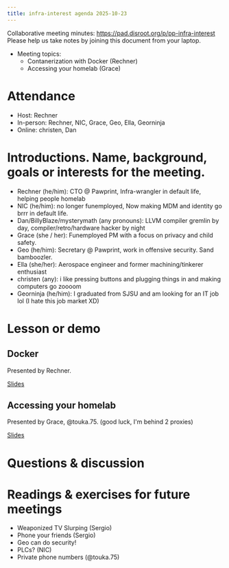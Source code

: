 ```yaml
---
title: infra-interest agenda 2025-10-23
---
```


Collaborative meeting minutes:  https://pad.disroot.org/p/pp-infra-interest
Please help us take notes by joining this document from your laptop.

- Meeting topics: 
  - Contanerization with Docker (Rechner)
  - Accessing your homelab (Grace)

# Attendance

* Host: Rechner
* In-person: Rechner, NIC, Grace, Geo, Ella, Georninja
* Online: christen, Dan

# Introductions. Name, background, goals or interests for the meeting.

 - Rechner (he/him): CTO @ Pawprint, Infra-wrangler in default life, helping people homelab
 - NIC (he/him): no longer funemployed, Now making MDM and identity go brrr in default life. 
 - Dan/BillyBlaze/mysterymath (any pronouns): LLVM compiler gremlin by day, compiler/retro/hardware hacker by night
 - Grace  (she / her): Funemployed PM with a focus on privacy and child safety.
 - Geo (he/him): Secretary @ Pawprint, work in offensive security. Sand bamboozler.
 - Ella (she/her): Aerospace engineer and former machining/tinkerer enthusiast
 - christen (any): i like pressing buttons and plugging things in and making computers go zoooom
 - Georninja (he/him): I graduated from SJSU and am looking for an IT job lol (I hate this job market XD)

# Lesson or demo

## Docker

Presented by Rechner.

[Slides](https://docs.google.com/presentation/d/1xH1iYcmm3NOYv1o-qIa_WNT2Kyzfr1atST2dwOO3K6g/edit?usp=sharing)

## Accessing your homelab

Presented by Grace, @touka.75.  (good luck, I'm behind 2 proxies)

[Slides](https://docs.google.com/presentation/d/15PP_9nTFKrcSaMiIaXbRJsHy2dpa45j_dyyEmVEvSK8/edit?usp=sharing)

# Questions & discussion

# Readings & exercises for future meetings
 - Weaponized TV Slurping (Sergio)
 - Phone your friends (Sergio)
 - Geo can do security!
 - PLCs? (NIC)
 - Private phone numbers (@touka.75)
